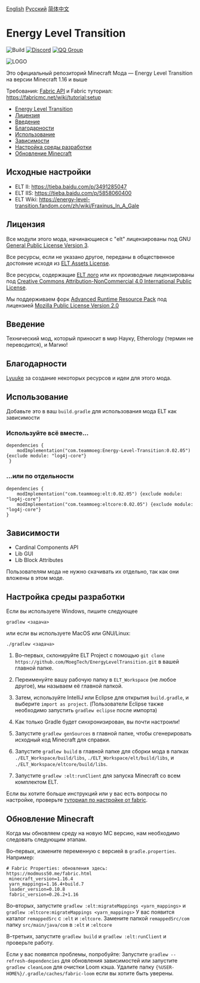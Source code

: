 [English](README.md) [Русский](README.RU.md)  [简体中文](README.CN.md)

# Energy Level Transition 
![Build](https://github.com/MoegTech/EnergyLevelTransition/workflows/Build/badge.svg) 
[![Discord](https://img.shields.io/badge/Discord-Join%20Us-blue)](https://discord.gg/BWn6E94)
[![QQ Group](https://img.shields.io/badge/QQ%20Group-940209097-blue)](https://jq.qq.com/?_wv=1027&k=keVW7jBX)

![LOGO](https://raw.githubusercontent.com/MoegTech/EnergyLevelTransition/1.16/src/main/resources/logos/logo-300-300.png)

Это официальный репозиторий Minecraft Мода — Energy Level Transition на версии Minecraft 1.16 и выше

Требования: [Fabric API](https://github.com/FabricMC/fabric) 
и Fabric туториал: https://fabricmc.net/wiki/tutorial:setup

- [Energy Level Transition](#energy-level-transition)
- [Лицензия](#лицензия)
- [Введение](#введение)
- [Благодарности](#благодарности)
- [Использование](#использование)
- [Зависимости](#зависимости)
- [Настройка среды разработки](#настройка-среды-видеокарты)
- [Обновление Minecraft](#обновление-minecraft)

## Исходные настройки
- ELT II: https://tieba.baidu.com/p/3491285047
- ELT IIS: https://tieba.baidu.com/p/5858060400
- ELT Wiki: https://energy-level-transition.fandom.com/zh/wiki/Fraxinus_In_A_Gale

## Лицензия

Все модули этого мода, начинающиеся с "elt" лицензированы под GNU [General Public License Version 3](LICENSE). 

Все ресурсы, если не указано другое, переданы в общественное достояние
исходя из [ELT Assets License](src/main/resources/LICENSE.assets).

Все ресурсы, содержащие [ELT лого](src/main/resources/assets.energyleveltransition/icon.png) или их производные
лицензированы под [Creative Commons Attribution-NonCommercial 4.0 International Public License](src/main/resources/LICENSE.logos).

Мы поддерживаем форк [Advanced Runtime Resource Pack](https://github.com/Devan-Kerman/ARRP) 
под лицензией [Mozilla Public License Version 2.0](arrp/LICENSE)

## Введение

Технический мод, который приносит в мир Науку, Etherology (термин не переводится), и Магию!

## Благодарности

[Lyuuke](https://github.com/Lyuuke) за создание некоторых ресурсов и идеи для этого мода.

## Использование

Добавьте это в ваш `build.gradle` для использования мода ELT как зависимости
### Используйте всё вместе...
```
dependencies {
	modImplementation("com.teammoeg:Energy-Level-Transition:0.02.05") {exclude module: "log4j-core"}
 }
 ```
### ...или по отдельности
```
dependencies {
	modImplementation("com.teammoeg:elt:0.02.05") {exclude module: "log4j-core"}
	modImplementation("com.teammoeg:eltcore:0.02.05") {exclude module: "log4j-core"}
}
```

## Зависимости

- Cardinal Components API
- Lib GUI
- Lib Block Attributes

Пользователям мода не нужно скачивать их отдельно, так как они вложены в этом моде.

## Настройка среды разработки

Если вы используете Windows, пишите следующее

```gradlew <задача>```

или если вы используете MacOS или GNU/Linux:

```./gradlew <задача>```

1. Во–первых, склонируйте ELT Project с помощью `git clone https://github.com/MoegTech/EnergyLevelTransition.git` в вашей главной папке. 

2. Переименуйте вашу рабочую папку в `ELT_Workspace` (не любое другое), мы называем её главной папкой. 

3. Затем, используйте IntelliJ или Eclipse для открытия `build.gradle`, и выберите `import as project`. (Пользователи Eclipse также необходимо запустить `gradlew eclipse` после импорта)

4. Как только Gradle будет синхронизирован, вы почти настроили!

5. Запустите `gradlew genSources` в главной папке, чтобы сгенерировать исходный код Minecraft для справки.

6. Запустите `gradlew build` в главной папке для сборки мода в папках `./ELT_Workspace/build/libs`, `./ELT_Workspace/elt/build/libs`, и `./ELT_Workspace/eltcore/build/libs`.

7. Запустите `gradlew :elt:runClient` для запуска Minecraft со всем комплектом ELT.

Если вы хотите больше инструкций или у вас есть вопросы по настройке, проверьте [туториал по настройке от fabric](https://fabricmc.net/wiki/tutorial:setup).

## Обновление Minecraft

Когда мы обновляем среду на новую MC версию, нам необходимо следовать следующим этапам.

Во–первых, измените переменную с версией в `gradle.properties`. Например:

```
# Fabric Properties: обновления здесь: https://modmuss50.me/fabric.html
 minecraft_version=1.16.4
 yarn_mappings=1.16.4+build.7
 loader_version=0.10.8
 fabric_version=0.26.2+1.16
```

Во–вторых, запустите `gradlew :elt:migrateMappings <yarn_mappings>` и `gradlew :eltcore:migrateMappings <yarn_mappings>` 
У вас появится каталог `remappedSrc` с `:elt` и `:eltcore`. Замените папкой `remappedSrc/com` папку `src/main/java/com` в `:elt` и `:eltcore`

В–третьих, запустите `gradlew build` и `gradlew :elt:runClient` и проверьте работу. 

Если у вас появятся проблемы, попробуйте:
Запустите `gradlew --refresh-dependencies` для обновления зависимостей или
запустите `gradlew cleanLoom` для очистки Loom кэша. Удалите папку `{%USER-HOME%}/.gradle/caches/fabric-loom` если вы хотите быть уверены.

